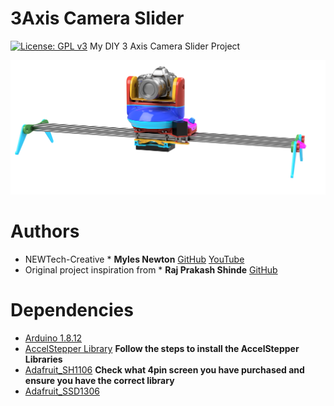 # 3Axis Camera Slider
[![License: GPL v3](https://img.shields.io/badge/License-GPLv3-blue.svg)](https://www.gnu.org/licenses/gpl-3.0)
My DIY 3 Axis Camera Slider Project

<p align="center"><img src="/3axisslider.png"/></p>

# Authors
* NEWTech-Creative * **Myles Newton** [GitHub](https://github.com/NEWTech-Creative) [YouTube](https://www.youtube.com/channel/UCROCWhGcdRSwRNmuOSTrljg)
* Original project inspiration from * **Raj Prakash Shinde** [GitHub](https://github.com/RajPShinde)

# Dependencies
* [Arduino 1.8.12](https://www.arduino.cc/en/Main/Software)
* [AccelStepper Library](https://www.airspayce.com/mikem/arduino/AccelStepper/index.html) **Follow the steps to install the AccelStepper Libraries**
* [Adafruit_SH1106](https://github.com/wonho-maker/Adafruit_SH1106) **Check what 4pin screen you have purchased and ensure you have the correct library**
* [Adafruit_SSD1306](https://github.com/adafruit/Adafruit_SSD1306)
